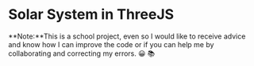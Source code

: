 # Solar System in ThreeJS
**Note:**This is a school project, even so I would like to receive advice and know how I can improve the code or if you can help me by collaborating and correcting my errors. :grinning: :books:
